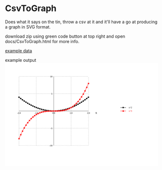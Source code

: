# CsvToGraph

Does what it says on the tin, throw a csv at it
and it'll have a go at producing a graph in SVG 
format.

download zip using green code button at top right and open docs/CsvToGraph.html for more info.

[example data](https://github.com/njamescouk/csvToGraph/blob/main/doc/example.csv) 

example output ![](https://github.com/njamescouk/csvToGraph/blob/main/doc/example.svg)
